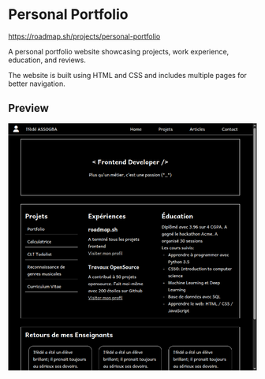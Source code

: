 # Personal Portfolio

https://roadmap.sh/projects/personal-portfolio

A personal portfolio website showcasing projects, work experience, education, and reviews.

The website is built using HTML and CSS and includes multiple pages for better navigation.

## Preview

![Project Preview](./image.png)